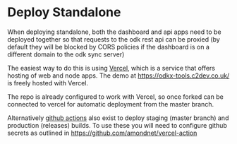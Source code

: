 # Deploy Standalone

When deploying standalone, both the dashboard and api apps need to be deployed together so that requests to the odk rest api can be proxied (by default they will be blocked by CORS policies if the dashboard is on a different domain to the odk sync server)

The easiest way to do this is using [Vercel](https://vercel.com/), which is a service that offers hosting of web and node apps. The demo at https://odkx-tools.c2dev.co.uk/ is freely hosted with Vercel.

The repo is already configured to work with Vercel, so once forked can be connected to vercel for automatic deployment from the master branch.

Alternatively [github actions](/.github/workflows/deploy-vercel-production.yml) also exist to deploy staging (master branch) and production (releases) builds. To use these you will need to configure github secrets as outlined in https://github.com/amondnet/vercel-action

